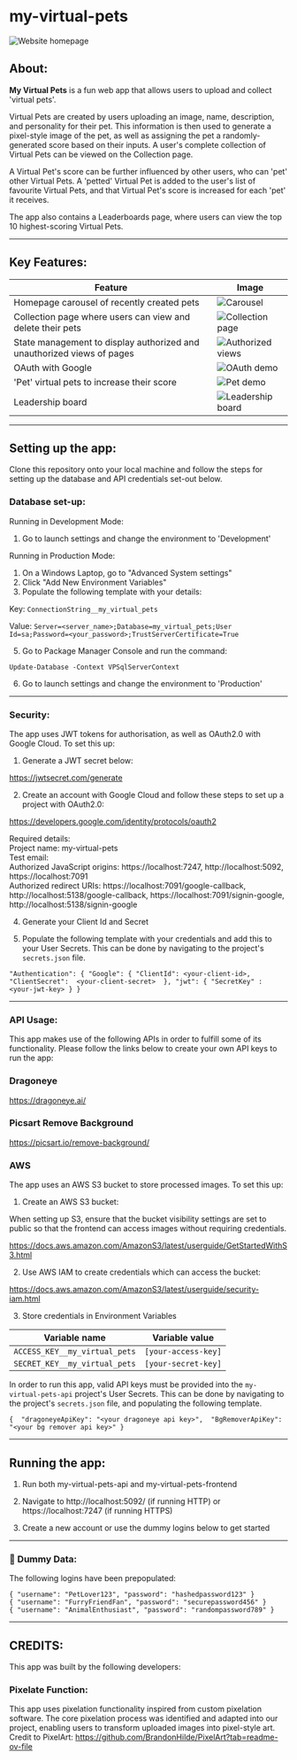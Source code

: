 # my-virtual-pets

![Website homepage](https://github.com/Sephdot/my-virtual-pets/blob/baf453fbd6738aab32a37bf7b9c68aeec9762642/my-virtual-pets/readme-images/homepage.gif)

## About:

<b>My Virtual Pets</b> is a fun web app that allows users to upload and collect 'virtual pets'.

Virtual Pets are created by users uploading an image, name, description, and personality for their pet. This information is then used to generate a pixel-style image of the pet, as well as assigning the pet a randomly-generated score based on their inputs. A user's complete collection of Virtual Pets can be viewed on the Collection page.

A Virtual Pet's score can be further influenced by other users, who can 'pet' other Virtual Pets. A 'petted' Virtual Pet is added to the user's list of favourite Virtual Pets, and that Virtual Pet's score is increased for each 'pet' it receives.

The app also contains a Leaderboards page, where users can view the top 10 highest-scoring Virtual Pets.

__________________________________

## Key Features: 

| Feature    | Image |
| -------- | ------- |
| Homepage carousel of recently created pets | ![Carousel](https://github.com/Sephdot/my-virtual-pets/blob/881910e0acd4136d36184b6ea698d3852479f5a0/my-virtual-pets/readme-images/carousel.gif) |
| Collection page where users can view and delete their pets | ![Collection page](https://github.com/Sephdot/my-virtual-pets/blob/881910e0acd4136d36184b6ea698d3852479f5a0/my-virtual-pets/readme-images/collection.gif) |
| State management to display authorized and unauthorized views of pages  | ![Authorized views](https://github.com/Sephdot/my-virtual-pets/blob/baf453fbd6738aab32a37bf7b9c68aeec9762642/my-virtual-pets/readme-images/auth%20page.png)    |
| OAuth with Google | ![OAuth demo](https://github.com/Sephdot/my-virtual-pets/blob/baf453fbd6738aab32a37bf7b9c68aeec9762642/my-virtual-pets/readme-images/OAuth.gif)   |
| 'Pet' virtual pets to increase their score    | ![Pet demo](https://github.com/Sephdot/my-virtual-pets/blob/baf453fbd6738aab32a37bf7b9c68aeec9762642/my-virtual-pets/readme-images/petting.gif)   |
| Leadership board | ![Leadership board](https://github.com/Sephdot/my-virtual-pets/blob/9b7f5efd6bcf020b579e2197c1363aaf3f6ec76e/my-virtual-pets/readme-images/leaderboard.gif) |

__________________________________

## Setting up the app: 

Clone this repository onto your local machine and follow the steps for setting up the database and API credentials set-out below. 

### Database set-up: 

Running in Development Mode: 

1. Go to launch settings and change the environment to 'Development'

Running in Production Mode: 
1. On a Windows Laptop, go to "Advanced System settings"
2. Click "Add New Environment Variables"
3. Populate the following template with your details:

Key: `ConnectionString__my_virtual_pets`

Value: `Server=<server_name>;Database=my_virtual_pets;User Id=sa;Password=<your_password>;TrustServerCertificate=True`

5. Go to Package Manager Console and run the command:

  `Update-Database -Context VPSqlServerContext`

6. Go to launch settings and change the environment to 'Production'

__________________________________

### Security: 

The app uses JWT tokens for authorisation, as well as OAuth2.0 with Google Cloud. To set this up: 

1. Generate a JWT secret below:

https://jwtsecret.com/generate

2. Create an account with Google Cloud and follow these steps to set up a project with OAuth2.0: 

https://developers.google.com/identity/protocols/oauth2

Required details: 
<br/>
Project name: my-virtual-pets
<br/>
Test email: <your-gmail>
<br/>
Authorized JavaScript origins: https://localhost:7247, http://localhost:5092, https://localhost:7091
<br/>
Authorized redirect URIs: https://localhost:7091/google-callback, http://localhost:5138/google-callback, https://localhost:7091/signin-google, http://localhost:5138/signin-google
<br/>

4. Generate your Client Id and Secret 


5. Populate the following template with your credentials and add this to your User Secrets. This can be done by navigating to the project's ` secrets.json ` file. 

`"Authentication": {
  "Google": {
    "ClientId": <your-client-id>,
    "ClientSecret":  <your-client-secret>  },
  "jwt": {
    "SecretKey" :  <your-jwt-key>
  }
}
`

__________________________________

### API Usage:

This app makes use of the following APIs in order to fulfill some of its functionality. Please follow the links below to create your own API keys to run the app:

### Dragoneye
https://dragoneye.ai/

### Picsart Remove Background
https://picsart.io/remove-background/

### AWS 

The app uses an AWS S3 bucket to store processed images. To set this up: 

1. Create an AWS S3 bucket:

When setting up S3, ensure that the bucket visibility settings are set to public so that the frontend can access images without requiring credentials.

https://docs.aws.amazon.com/AmazonS3/latest/userguide/GetStartedWithS3.html

2. Use AWS IAM to create credentials which can access the bucket: 

https://docs.aws.amazon.com/AmazonS3/latest/userguide/security-iam.html

3. Store credentials in Environment Variables

| Variable name                 | Variable value      |
| ----------------------------- | ------------------- |
| `ACCESS_KEY__my_virtual_pets` | `[your-access-key]` |
| `SECRET_KEY__my_virtual_pets` | `[your-secret-key]` |

In order to run this app, valid API keys must be provided into the ` my-virtual-pets-api ` project's User Secrets. This can be done by navigating to the project's ` secrets.json ` file, and populating the following template.

`` {  "dragoneyeApiKey": "<your dragoneye api key>", 
  "BgRemoverApiKey": "<your bg remover api key>" } ``

__________________________________

## Running the app: 

<!-----info on running the app here backend & frontend ------>

1. Run both my-virtual-pets-api and my-virtual-pets-frontend

2. Navigate to http://localhost:5092/ (if running HTTP) or  https://localhost:7247 (if running HTTPS)

3. Create a new account or use the dummy logins below to get started

__________________________________

### 👥 Dummy Data: 

The following logins have been prepopulated:

` { "username": "PetLover123", "password": "hashedpassword123" } `
<br/>
` { "username": "FurryFriendFan", "password": "securepassword456" } `
<br/>
` { "username": "AnimalEnthusiast", "password": "randompassword789" } `
<br/>

__________________________________


## CREDITS: 

This app was built by the following developers: 

### Pixelate Function:

This app uses pixelation functionality inspired from custom pixelation software. The core pixelation process was identified and adapted into our project, enabling users to transform uploaded images into pixel-style art. Credit to PixelArt: https://github.com/BrandonHilde/PixelArt?tab=readme-ov-file
